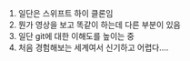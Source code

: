 1. 일단은 스위프트 하이 클론임
2. 뭔가 영상을 보고 똑같이 하는데 다른 부분이 있음
3. 일단 git에 대한 이해도를 높이는 중
4. 처음 경험해보는 세계여서 신기하고 어렵다....
